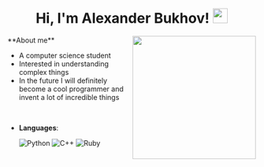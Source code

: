 <h1 align="center">Hi, I'm Alexander Bukhov! <img src="https://media.giphy.com/media/hvRJCLFzcasrR4ia7z/giphy.gif" width="30"></h1>
**About me**
<picture> <img align="right" src="https://tenor.com/ru/view/cyberpunk2077-keanu-we-have-a-city-to-burn-handsome-shades-off-gif-16336796" width = 250px></picture>
<br>

- A computer science student
- Interested in understanding complex things
- In the future I will definitely become a cool programmer and invent a lot of incredible things 

<br>
<p align="center">

- **Languages**:
    
    ![Python](https://img.shields.io/badge/Python%20-%2314354C.svg?style=for-the-badge&logo=python&logoColor=white)
    ![C++](https://img.shields.io/badge/C++%20-%2300599C.svg?style=for-the-badge&logo=c%2B%2B&logoColor=white)
    ![Ruby](https://img.shields.io/badge/ruby-%23CC342D.svg?style=for-the-badge&logo=ruby&logoColor=white)
    
</p>


